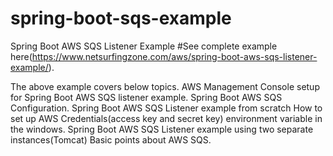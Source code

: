 # spring-boot-sqs-example
Spring Boot AWS SQS Listener Example 
#See complete example here(https://www.netsurfingzone.com/aws/spring-boot-aws-sqs-listener-example/).

The above example covers below topics.
AWS Management Console setup for Spring Boot AWS SQS listener example.
Spring Boot AWS SQS Configuration.
Spring Boot AWS SQS Listener example from scratch
How to set up AWS Credentials(access key and secret key) environment variable in the windows.
Spring Boot AWS SQS Listener example using two separate instances(Tomcat)
Basic points about AWS SQS.

